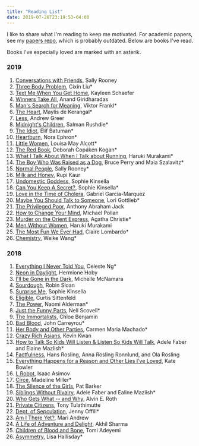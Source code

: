```yaml
---
title: "Reading List"
date: 2019-07-28T23:19:53-04:00
---
```


I like to share what I'm reading to keep me motivated. For academic papers, see my [papers repo](http://www.github.com/irenetrampoline/papers), which is probably outdated. Below are books I've read.

Books I've especially loved are marked with an asterik. 

### 2019

1. [Conversations with Friends](https://www.amazon.com/Conversations-Friends-Novel-Sally-Rooney/dp/0451499050), Sally Rooney
2. [Three Body Problem](https://www.amazon.com/Three-Body-Problem-Cixin-Liu/dp/0765382032/), Cixin Liu*
3. [Text Me When You Get Home](https://www.amazon.com/Text-When-You-Get-Home/dp/1101986123/), Kayleen Schaefer
4. [Winners Take All](https://www.amazon.com/Winners-Take-All-Charade-Changing/dp/0451493249/), Anand Giridharadas
5. [Man's Search for Meaning](https://www.amazon.ca/Mans-Search-Meaning-Viktor-Frankl/dp/080701429X), Viktor Frankl*
6. [The Heart](https://www.amazon.com/Heart-Novel-Maylis-Kerangal/dp/0374240906/), Maylis de Kerangal*
7. [Less](https://www.amazon.com/Less-Winner-Pulitzer-Prize-Novel/dp/0316316121), Andrew Greer
8. [Midnight's Children](https://www.amazon.com/Midnights-Children-Modern-Library-Novels/dp/0812976533), Salman Rushdie*
9. [The Idiot](https://www.amazon.com/Idiot-Elif-Batuman/dp/1594205612), Elif Batuman*
10. [Heartburn](https://www.amazon.com/Heartburn-Nora-Ephron/dp/B00CDGDG96/), Nora Ephron*
11. [Little Women](https://www.amazon.com/Little-Bantam-Classics-Louisa-Alcott/dp/0553212753/), Louisa May Alcott*
12. [The Red Book](https://www.amazon.com/Red-Book-Deborah-Copaken-Kogan-ebook/dp/B007250EN4/), Deborah Copaken Kogan*
13. [What I Talk About When I Talk about Running](https://www.amazon.com/What-Talk-About-When-Running/dp/0307389839), Haruki Murakami*
14. [The Boy Who Was Raised as a Dog](https://www.amazon.com/Boy-Who-Raised-Psychiatrists-Notebook-What/dp/0465056539), Bruce Perry and Maia Szalavitz*
15. [Normal People](https://www.amazon.com/Normal-People-Novel-Sally-Rooney/dp/1984822179), Sally Rooney*
16. [Milk and Honey](https://www.amazon.com/Milk-Honey-Rupi-Kaur/dp/144947425X/), Rupi Kaur
17. [Undomestic Goddess](https://www.amazon.com/Undomestic-Goddess-Novel-Sophie-Kinsella/dp/0385338694), Sophie Kinsella
18. [Can You Keep A Secret?](https://www.amazon.com/Can-You-Keep-Secret-Novel/dp/0385338082/), Sophie Kinsella*
19. [Love in the Time of Cholera](https://www.amazon.com/dp/B00NKDOZNM/), Gabriel Garcia-Marquez
20. [Maybe You Should Talk to Someone](https://www.amazon.com/Maybe-You-Should-Talk-Someone/dp/1328662055), Lori Gottlieb*
21. [The Privileged Poor](https://www.amazon.com/Privileged-Poor-Colleges-Disadvantaged-Students/dp/0674976894), Anthony Abraham Jack
22. [How to Change Your Mind](https://www.amazon.com/Change-Your-Mind-Consciousness-Transcendence/dp/1594204225), Michael Pollan
23. [Murder on the Orient Express](https://www.amazon.com/Murder-Orient-Express-Hercule-Mysteries/dp/0062073494/), Agatha Christie*
24. [Men Without Women](https://www.amazon.com/Men-Without-Women-Haruki-Murakami/dp/0451494628), Haruki Murakami
25. [The Most Fun We Ever Had](https://www.amazon.com/Most-Fun-We-Ever-Had-ebook/dp/B07H72D3ZX/), Claire Lombardo*
26. [Chemistry](https://www.amazon.com/dp/B01M0KOP1P/), Weike Wang*
 <!-- [The Corrections](), Jonathan Franzen -->

### 2018

 1. [Everything I Never Told You](https://amzn.to/2xQYz16), Celeste Ng*
 2. [Neon in Daylight](https://amzn.to/2xOMkC8), Hermione Hoby
 3. [I'll be Gone in the Dark](https://amzn.to/2Jnw6RO), Michelle McNamara
 4. [Sourdough](https://amzn.to/2xYnNeb), Robin Sloan
 5. [Surprise Me](https://amzn.to/2PGtj8A), Sophie Kinsella
 6. [Eligible](https://amzn.to/2PEfRlz), Curtis Sittenfeld
 7. [The Power](https://amzn.to/2JrKfRn), Naomi Alderman*
 8. [Just the Funny Parts](https://amzn.to/2JiR4Be), Nell Scovell*
 9. [The Immortalists](https://amzn.to/2xQKtwA), Chloe Benjamin
 10. [Bad Blood](https://amzn.to/2JB9fp6), John Carreyrou*
 11. [Her Body and Other Parties](https://amzn.to/2JkxRiz), Carmen Maria Machado*
 12. [Crazy Rich Asians](https://amzn.to/2y2Wr6m), Kevin Kwan
 13. [How to Talk So Kids Will Listen & Listen So Kids Will Talk](https://amzn.to/2MxWtXa), Adele Faber and Elaine Mazlish*
 14. [Factfulness](https://amzn.to/2LyB3rP), Hans Rosling, Anna Rosling Ronnlund, and Ola Rosling
 15. [Everything Happens for a Reason and Other Lies I’ve Loved](https://amzn.to/2M71kgS), Kate Bowler
 16. [I, Robot](https://amzn.to/2LIGa8s), Isaac Asimov
 17. [Circe](https://amzn.to/2rEUVRQ), Madeline Miller*
 18. [The Silence of the Girls](https://amzn.to/2xozxTB), Pat Barker
 19. [Siblings Without Rivalry](https://amzn.to/2yTN1aN), Adele Faber and Ealine Mazlish*
 20. [Who Gets What -- and Why](https://amzn.to/2zqpQVw), Alvin E. Roth
 21. [Private Citizens](https://amzn.to/2PBs6iZ), Tony Tulathimutte
 22. [Dept. of Sepculation](https://amzn.to/2URGvLL), Jenny Offill*
 23. [Am I There Yet?](https://amzn.to/2PLLpGn), Mari Andrew
 24. [A Life of Adventure and Delight](https://amzn.to/2UZID4i), Akhil Sharma
 25. [Children of Blood and Bone](https://amzn.to/2V0H9GU), Tomi Adeyemi
 26. [Asymmetry](https://amzn.to/2V5OhBL), Lisa Hallisday*